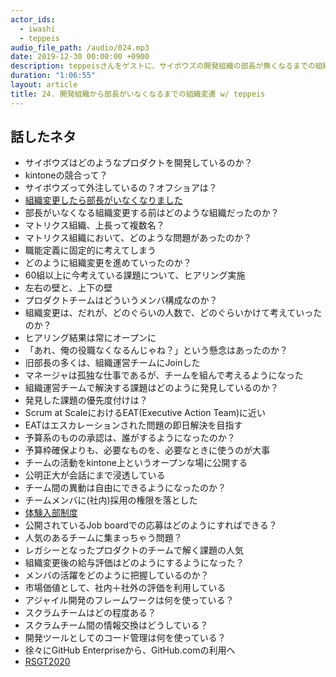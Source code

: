 ```yaml
---
actor_ids:
  - iwashi
  - teppeis
audio_file_path: /audio/024.mp3
date: 2019-12-30 00:00:00 +0900
description: teppeisさんをゲストに、サイボウズの開発組織の部長が無くなるまでの組織変遷などについて語っていただいたエピソードです。
duration: "1:06:55"
layout: article
title: 24. 開発組織から部長がいなくなるまでの組織変遷 w/ teppeis
---
```


## 話したネタ

- サイボウズはどのようなプロダクトを開発しているのか？
- kintoneの競合って？
- サイボウズって外注しているの？オフショアは？
- [組織変更したら部長がいなくなりました](https://blog.cybozu.io/entry/2019/02/13/080000)
- 部長がいなくなる組織変更する前はどのような組織だったのか？
- マトリクス組織、上長って複数名？
- マトリクス組織において、どのような問題があったのか？
- 職能定義に固定的に考えてしまう
- どのように組織変更を進めていったのか？
- 60組以上に今考えている課題について、ヒアリング実施
- 左右の壁と、上下の壁
- プロダクトチームはどういうメンバ構成なのか？
- 組織変更は、だれが、どのぐらいの人数で、どのぐらいかけて考えていったのか？
- ヒアリング結果は常にオープンに
- 「あれ、俺の役職なくなるんじゃね？」という懸念はあったのか？
- 旧部長の多くは、組織運営チームにJoinした
- マネージャは孤独な仕事であるが、チームを組んで考えるようになった
- 組織運営チームで解決する課題はどのように発見しているのか？
- 発見した課題の優先度付けは？
- Scrum at ScaleにおけるEAT(Executive Action Team)に近い
- EATはエスカレーションされた問題の即日解決を目指す
- 予算系のものの承認は、誰がするようになったのか？
- 予算枠確保よりも、必要なものを、必要なときに使うのが大事
- チームの活動をkintone上というオープンな場に公開する
- 公明正大が会話にまで浸透している
- チーム間の異動は自由にできるようになったのか？
- チームメンバに(社内)採用の権限を落とした
- [体験入部制度](https://cybozu.co.jp/company/work-style/)
- 公開されているJob boardでの応募はどのようにすればできる？
- 人気のあるチームに集まっちゃう問題？
- レガシーとなったプロダクトのチームで解く課題の人気
- 組織変更後の給与評価はどのようにするようになった？
- メンバの活躍をどのように把握しているのか？
- 市場価値として、社内＋社外の評価を利用している
- アジャイル開発のフレームワークは何を使っている？
- スクラムチームはどの程度ある？
- スクラムチーム間の情報交換はどうしている？
- 開発ツールとしてのコード管理は何を使っている？
- 徐々にGitHub Enterpriseから、GitHub.comの利用へ
- [RSGT2020](https://2020.scrumgatheringtokyo.org/index.html)